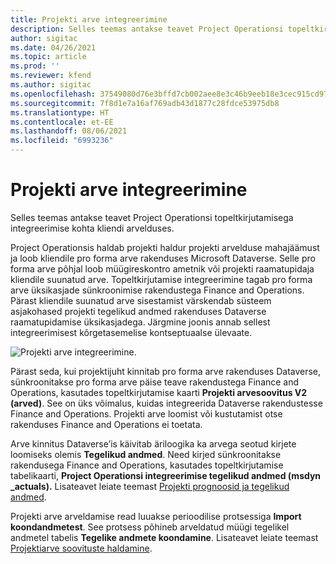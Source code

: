 ```yaml
---
title: Projekti arve integreerimine
description: Selles teemas antakse teavet Project Operationsi topeltkirjutamisega integreerimise kohta kliendi arvelduses.
author: sigitac
ms.date: 04/26/2021
ms.topic: article
ms.prod: ''
ms.reviewer: kfend
ms.author: sigitac
ms.openlocfilehash: 37549080d76e3bffd7cb002aee8e3c46b9eeb18e3cec915cd971881b69747534
ms.sourcegitcommit: 7f8d1e7a16af769adb43d1877c28fdce53975db8
ms.translationtype: HT
ms.contentlocale: et-EE
ms.lasthandoff: 08/06/2021
ms.locfileid: "6993236"
---
```

# <a name="project-invoice-integration"></a>Projekti arve integreerimine

Selles teemas antakse teavet Project Operationsi topeltkirjutamisega integreerimise kohta kliendi arvelduses.

Project Operationsis haldab projekti haldur projekti arvelduse mahajäämust ja loob kliendile pro forma arve rakenduses Microsoft Dataverse. Selle pro forma arve põhjal loob müügireskontro ametnik või projekti raamatupidaja kliendile suunatud arve. Topeltkirjutamise integreerimine tagab pro forma arve üksikasjade sünkroonimise rakendustega Finance and Operations. Pärast kliendile suunatud arve sisestamist värskendab süsteem asjakohased projekti tegelikud andmed rakenduses Dataverse raamatupidamise üksikasjadega. Järgmine joonis annab sellest integreerimisest kõrgetasemelise kontseptuaalse ülevaate.

   ![Projekti arve integreerimine.](./media/DW5Invoicing.png)

Pärast seda, kui projektijuht kinnitab pro forma arve rakenduses Dataverse, sünkroonitakse pro forma arve päise teave rakendustega Finance and Operations, kasutades topeltkirjutamise kaarti **Projekti arvesoovitus V2 (arved)**. See on üks võimalus, kuidas integreerida Dataverse rakendustesse Finance and Operations. Projekti arve loomist või kustutamist otse rakenduses Finance and Operations ei toetata.

Arve kinnitus Dataverse’is käivitab äriloogika ka arvega seotud kirjete loomiseks olemis **Tegelikud andmed**. Need kirjed sünkroonitakse rakendusega Finance and Operations, kasutades topeltkirjutamise tabelikaarti, **Project Operationsi integreerimise tegelikud andmed (msdyn \_actuals).** Lisateavet leiate teemast [Projekti prognoosid ja tegelikud andmed](resource-dual-write-estimates-actuals.md). 

Projekti arve arveldamise read luuakse perioodilise protsessiga **Import koondandmetest**. See protsess põhineb arveldatud müügi tegelikel andmetel tabelis **Tegelike andmete koondamine**. Lisateavet leiate teemast [Projektiarve soovituste haldamine](../invoicing/format-update-project-invoice-proposals.md#create-project-invoice-proposals). 
